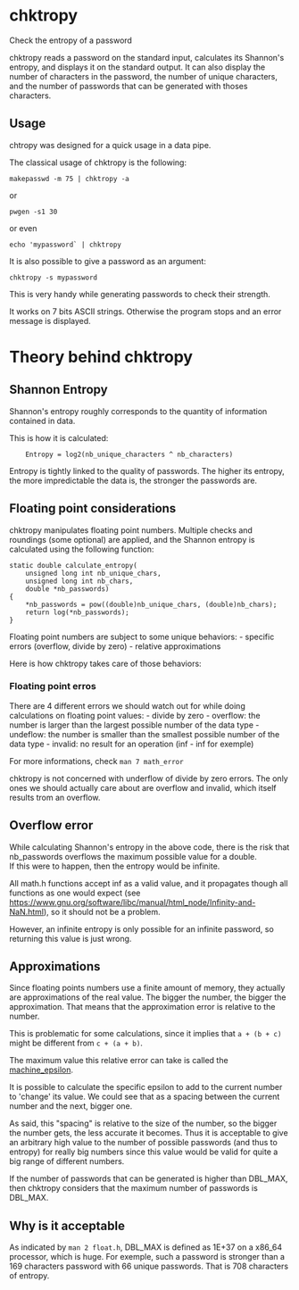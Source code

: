# chktropy

Check the entropy of a password

chktropy reads a password on the standard input, calculates its Shannon's entropy, and displays it on the standard output.
It can also display the number of characters in the password, the number of unique characters, and the number of passwords that can be generated with thoses characters.

## Usage

chtropy was designed for a quick usage in a data pipe.

The classical usage of chktropy is the following:
```
makepasswd -m 75 | chktropy -a
```
or
```
pwgen -s1 30
```
or even
```
echo 'mypassword` | chktropy
```

It is also possible to give a password as an argument:
```
chktropy -s mypassword
```

This is very handy while generating passwords to check their strength.

It works on 7 bits ASCII strings.
Otherwise the program stops and an error message is displayed.

# Theory behind chktropy

## Shannon Entropy

Shannon's entropy roughly corresponds to the quantity of information contained in data.

This is how it is calculated:
```
	Entropy = log2(nb_unique_characters ^ nb_characters)
```

Entropy is tightly linked to the quality of passwords.
The higher its entropy, the more impredictable the data is, the stronger the passwords are.

## Floating point considerations

chktropy manipulates floating point numbers.
Multiple checks and  roundings (some optional) are applied, and the Shannon entropy is calculated using the following function:

```
static double calculate_entropy(
	unsigned long int nb_unique_chars,
	unsigned long int nb_chars,
	double *nb_passwords)
{
	*nb_passwords = pow((double)nb_unique_chars, (double)nb_chars);
	return log(*nb_passwords);
}
```

Floating point numbers are subject to some unique behaviors:
	- specific errors (overflow, divide by zero)
	- relative approximations

Here is how chktropy takes care of those behaviors:

### Floating point erros

There are 4 different errors we should watch out for while doing calculations on floating point values:
	- divide by zero
	- overflow: the number is larger than the largest possible number of the data type
	- undeflow: the number is smaller than the smallest possible number of the data type
	- invalid: no result for an operation (inf - inf for exemple)

For more informations, check `man 7 math_error`

chktropy is not concerned with underflow of divide by zero errors.
The only ones we should actually care about are overflow and invalid, which itself results trom an overflow.

## Overflow error

While calculating Shannon's entropy in the above code, there is the risk that nb_passwords overflows the maximum possible value for a double.    
If this were to happen, then the entropy would be infinite.

All math.h functions accept inf as a valid value, and it propagates though all functions as one would expect (see https://www.gnu.org/software/libc/manual/html_node/Infinity-and-NaN.html), so it should not be a problem.

However, an infinite entropy is only possible for an infinite password, so returning this value is just wrong.

## Approximations

Since floating points numbers use a finite amount of memory, they actually are approximations of the real value. The bigger the number, the bigger the approximation.
That means that the approximation error is relative to the number.

This is problematic for some calculations, since it implies that `a + (b + c)` might be different from `c + (a + b)`.

The maximum value this relative error can take is called the [machine_epsilon](https://en.wikipedia.org/wiki/Machine_epsilon). 

It is possible to calculate the specific epsilon to add to the current number to 'change' its value.
We could see that as a spacing between the current number and the next, bigger one.

As said, this "spacing" is relative to the size of the number, so the bigger the number gets, the less accurate it becomes. Thus it is acceptable to give an arbitrary high value to the number of possible passwords (and thus to entropy) for really big numbers since this value would be valid for quite a big range of different numbers.

If the number of passwords that can be generated is higher than DBL_MAX, then chktropy considers that the maximum number of passwords is DBL_MAX.

## Why is it acceptable

As indicated by `man 2 float.h`, DBL_MAX is defined as 1E+37 on a x86_64 processor, which is huge.
For exemple, such a password is stronger than a 169 characters password with 66 unique passwords.
That is 708 characters of entropy.
